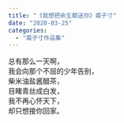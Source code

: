 ```yaml
---
title: "《我想把余生都送你》甫子寸"
date: "2020-03-25"
categories: 
  - "甫子寸作品集"
---
```


总有那么一天啊，  
我会向那个不屈的少年告别，  
柴米油盐酱醋茶，  
目睹青丝成白发，  
我不再心怀天下，  
却只想接你回家。
